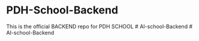 # PDH-School-Backend
This is the official BACKEND repo for PDH SCHOOL
#   A I - s c h o o l - B a c k e n d  
 #   A I - s c h o o l - B a c k e n d  
 